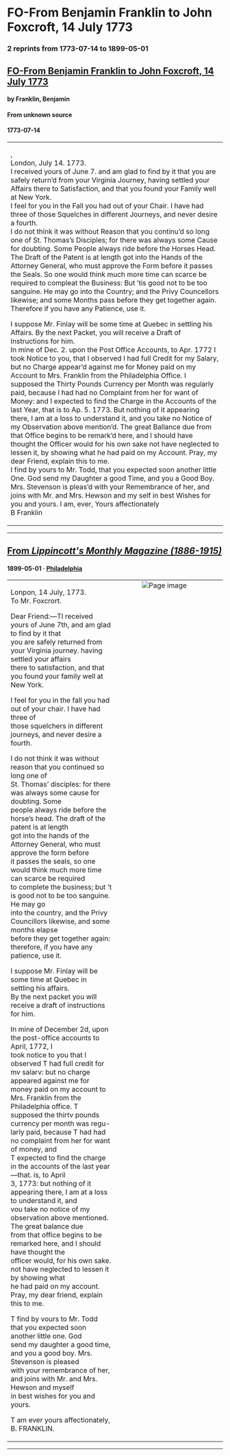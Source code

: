 
# FO-From Benjamin Franklin to John Foxcroft, 14 July 1773

### 2 reprints from 1773-07-14 to 1899-05-01

## [FO-From Benjamin Franklin to John Foxcroft, 14 July 1773](https://founders.archives.gov/documents/Franklin/01-20-02-0164)

#### by Franklin, Benjamin

#### From unknown source

#### 1773-07-14

<table style="width: 100%;"><tr><td style="width: 50%">

,  
London, July 14. 1773.  
I received yours of June 7. and am glad to find by it that you are safely return’d from your Virginia Journey, having settled your Affairs there to Satisfaction, and that you found your Family well at New York.  
I feel for you in the Fall you had out of your Chair. I have had three of those Squelches in different Journeys, and never desire a fourth.  
I do not think it was without Reason that you continu’d so long one of St. Thomas’s Disciples; for there was always some Cause for doubting. Some People always ride before the Horses Head. The Draft of the Patent is at length got into the Hands of the Attorney General, who must approve the Form before it passes the Seals. So one would think much more time can scarce be required to compleat the Business: But ’tis good not to be too sanguine. He may go into the Country; and the Privy Councellors likewise; and some Months pass before they get together again. Therefore if you have any Patience, use it.  
  
I suppose Mr. Finlay will be some time at Quebec in settling his Affairs. By the next Packet, you will receive a Draft of Instructions for him.  
In mine of Dec. 2. upon the Post Office Accounts, to Apr. 1772 I took Notice to you, that I observed I had full Credit for my Salary, but no Charge appear’d against me for Money paid on my Account to Mrs. Franklin from the Philadelphia Office. I supposed the Thirty Pounds Currency per Month was regularly paid, because I had had no Complaint from her for want of Money: and I expected to find the Charge in the Accounts of the last Year, that is to Ap. 5. 1773. But nothing of it appearing there, I am at a loss to understand it, and you take no Notice of my Observation above mention’d. The great Ballance due from that Office begins to be remark’d here, and I should have thought the Officer would for his own sake not have neglected to lessen it, by showing what he had paid on my Account. Pray, my dear Friend, explain this to me.  
I find by yours to Mr. Todd, that you expected soon another little One. God send my Daughter a good Time, and you a Good Boy. Mrs. Stevenson is pleas’d with your Remembrance of her, and joins with Mr. and Mrs. Hewson and my self in best Wishes for you and yours. I am, ever, Yours affectionately  
B Franklin
</td></tr></table>

---

## [From _Lippincott's Monthly Magazine (1886-1915)_](https://archive.org/details/sim_mcbrides-magazine_1899-05_63/page/n142/mode/1up?view=theater)

#### 1899-05-01 &middot; [Philadelphia](http://dbpedia.org/resource/Philadelphia)

<table style="width: 100%;"><tr><td style="width: 50%">

  
  
Lonpon, 14 July, 1773.  
To Mr. Foxcrort.  
  
Dear Friend:—TI received yours of June 7th, and am glad to find by it that  
you are safely returned from your Virginia journey. having settled your affairs  
there to satisfaction, and that you found your family well at New York.  
  
I feel for you in the fall you had out of your chair. I have had three of  
those squelchers in different journeys, and never desire a fourth.  
  
I do not think it was without reason that you continued so long one of  
St. Thomas’ disciples: for there was always some cause for doubting. Some  
people always ride before the horse’s head. The draft of the patent is at length  
got into the hands of the Attorney General, who must approve the form before  
it passes the seals, so one would think much more time can scarce be required  
to complete the business; but ’t is good not to be too sanguine. He may go  
into the country, and the Privy Councillors likewise, and some months elapse  
before they get together again: therefore, if you have any patience, use it.  
  
I suppose Mr. Finlay will be some time at Quebec in settling his affairs.  
By the next packet you will receive a draft of instructions for him.  
  
In mine of December 2d, upon the post-office accounts to April, 1772, I  
took notice to you that I observed T had full credit for mv salarv: but no charge  
appeared against me for money paid on my account to Mrs. Franklin from the  
Philadelphia office. T supposed the thirtv pounds currency per month was regu-  
larly paid, because T had had no complaint from her for want of money, and  
T expected to find the charge in the accounts of the last year—that. is, to April  
3, 1773: but nothing of it appearing there, I am at a loss to understand it, and  
vou take no notice of my observation above mentioned. The great balance due  
from that office begins to be remarked here, and I should have thought the  
officer would, for his own sake. not have neglected to lessen it by showing what  
he had paid on my account. Pray, my dear friend, explain this to me.  
  
T find by vours to Mr. Todd that you expected soon another little one. God  
send my daughter a good time, and you a good boy. Mrs. Stevenson is pleased  
with your remembrance of her, and joins with Mr. and Mrs. Hewson and myself  
in best wishes for you and yours.  
  
T am ever yours affectionately,  
B. FRANKLIN.
</td><td style="width: 50%; max-height: 75%; margin: auto; display: block;">
<img alt="Page image" src="https://iiif.archive.org/iiif/sim_mcbrides-magazine_1899-05_63&#0036;142/pct:13.520871,48.232323,70.553539,38.973064/600,/0/default.jpg"/>
</td>
</tr></table>

---

